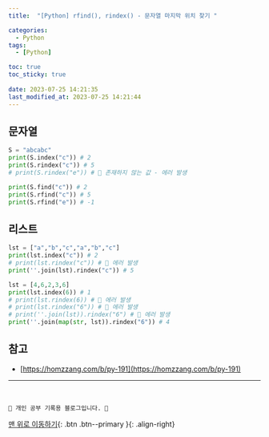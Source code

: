 ```yaml
---
title:  "[Python] rfind(), rindex() - 문자열 마지막 위치 찾기 "

categories:
  - Python
tags:
  - [Python]

toc: true
toc_sticky: true
 
date: 2023-07-25 14:21:35
last_modified_at: 2023-07-25 14:21:44
---
```


## 문자열
```py
S = "abcabc"
print(S.index("c")) # 2
print(S.rindex("c")) # 5
# print(S.rindex("e")) # 🚨 존재하지 않는 값 - 에러 발생

print(S.find("c")) # 2
print(S.rfind("c")) # 5
print(S.rfind("e")) # -1
```


## 리스트
```py
lst = ["a","b","c","a","b","c"]
print(lst.index("c")) # 2
# print(lst.rindex("c")) # 🚨 에러 발생
print(''.join(lst).rindex("c")) # 5
```

```py
lst = [4,6,2,3,6]
print(lst.index(6)) # 1
# print(lst.rindex(6)) # 🚨 에러 발생
# print(lst.rindex("6")) # 🚨 에러 발생
# print(''.join(lst)).rindex("6") # 🚨 에러 발생
print(''.join(map(str, lst)).rindex("6")) # 4
```


## 참고
- [https://homzzang.com/b/py-191](https://homzzang.com/b/py-191)



***
<br>

    💛 개인 공부 기록용 블로그입니다. 👻

[맨 위로 이동하기](#){: .btn .btn--primary }{: .align-right}